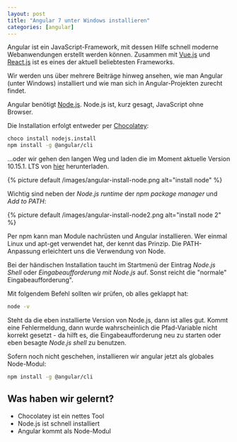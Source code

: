 ```yaml
---
layout: post
title: "Angular 7 unter Windows installieren"
categories: [angular]
---
```


Angular ist ein JavaScript-Framework, mit dessen Hilfe schnell moderne Webanwendungen erstellt werden können. Zusammen mit [Vue.js](https://vuejs.org) und [React.js](https://reactjs.org) ist es eines der aktuell beliebtesten Frameworks.

Wir werden uns über mehrere Beiträge hinweg ansehen, wie man Angular (unter Windows) installiert und wie man sich in Angular-Projekten zurecht findet.

<!--more-->

Angular benötigt [Node.js](https://nodejs.org/de/). Node.js ist, kurz gesagt, JavaScript ohne Browser.

Die Installation erfolgt entweder per [Chocolatey](https://chocolatey.org):

```bash
choco install nodejs.install
npm install -g @angular/cli
```

...oder wir gehen den langen Weg und laden die im Moment aktuelle Version 10.15.1. LTS von [hier](https://nodejs.org/dist/v10.15.1/node-v10.15.1-x64.msi) herunterladen.

{% picture default /images/angular-install-node.png alt="install node" %}

Wichtig sind neben der _Node.js runtime_ der _npm package manager_ und _Add to PATH_:

{% picture default /images/angular-install-node2.png alt="install node 2" %}

Per npm kann man Module nachrüsten und Angular installieren. Wer einmal Linux und apt-get verwendet hat, der kennt das Prinzip. Die PATH-Anpassung erleichtert uns die Verwendung von Node.

Bei der händischen Installation taucht im Startmenü der Eintrag _Node.js Shell_ oder _Eingabeaufforderung mit Node.js_ auf. Sonst reicht die "normale" Eingabeaufforderung".

Mit folgendem Befehl sollten wir prüfen, ob alles geklappt hat:

```bash
node -v
```

Steht da die eben installierte Version von Node.js, dann ist alles gut. Kommt eine Fehlermeldung, dann wurde wahrscheinlich die Pfad-Variable nicht korrekt gesetzt - da hilft es, die Eingabeaufforderung neu zu starten oder eben besagte _Node.js shell_ zu benutzen.

Sofern noch nicht geschehen, installieren wir angular jetzt als globales Node-Modul:

```bash
npm install -g @angular/cli
```

## Was haben wir gelernt?

- Chocolatey ist ein nettes Tool
- Node.js ist schnell installiert
- Angular kommt als Node-Modul
